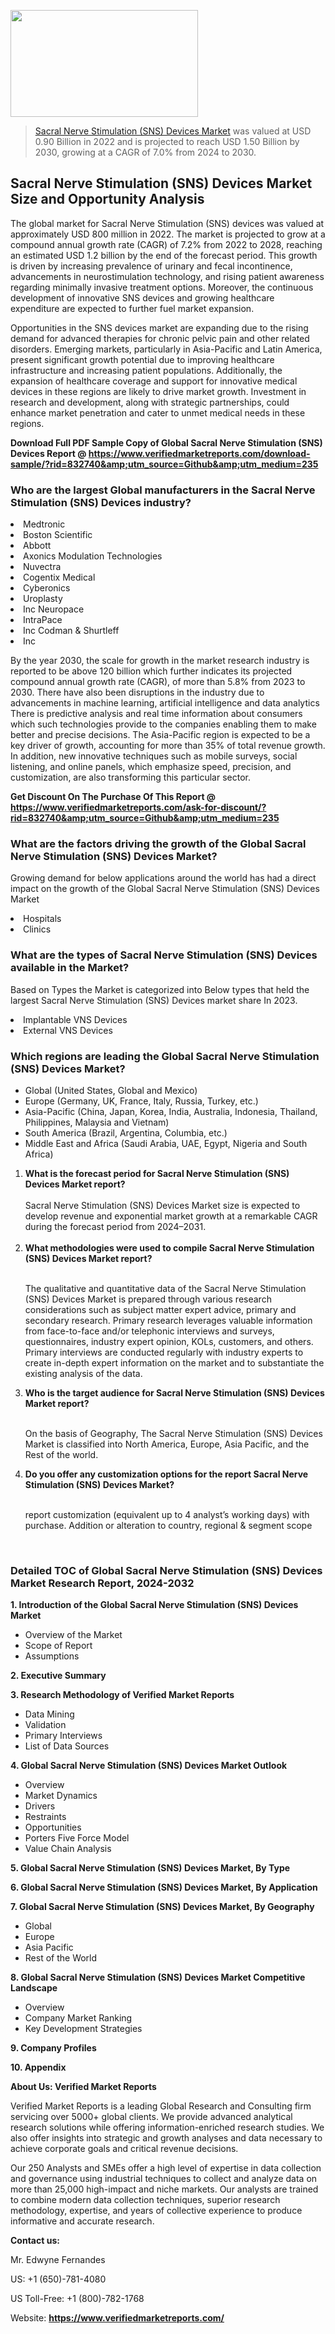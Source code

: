 <img src="https://ffe5etoiles.com/wp-content/uploads/2024/12/MST1-300x171.png" alt="" width="300" height="171" class="alignnone size-medium wp-image-20088" /><blockquote><p><p><a href="https://www.verifiedmarketreports.com/download-sample/?rid=832740&utm_source=Github&utm_medium=235" target="_blank">Sacral Nerve Stimulation (SNS) Devices Market</a> was valued at USD 0.90 Billion in 2022 and is projected to reach USD 1.50 Billion by 2030, growing at a CAGR of 7.0% from 2024 to 2030.</p></blockquote><p><h2>Sacral Nerve Stimulation (SNS) Devices Market Size and Opportunity Analysis</h2><p>The global market for Sacral Nerve Stimulation (SNS) devices was valued at approximately USD 800 million in 2022. The market is projected to grow at a compound annual growth rate (CAGR) of 7.2% from 2022 to 2028, reaching an estimated USD 1.2 billion by the end of the forecast period. This growth is driven by increasing prevalence of urinary and fecal incontinence, advancements in neurostimulation technology, and rising patient awareness regarding minimally invasive treatment options. Moreover, the continuous development of innovative SNS devices and growing healthcare expenditure are expected to further fuel market expansion.</p><p>Opportunities in the SNS devices market are expanding due to the rising demand for advanced therapies for chronic pelvic pain and other related disorders. Emerging markets, particularly in Asia-Pacific and Latin America, present significant growth potential due to improving healthcare infrastructure and increasing patient populations. Additionally, the expansion of healthcare coverage and support for innovative medical devices in these regions are likely to drive market growth. Investment in research and development, along with strategic partnerships, could enhance market penetration and cater to unmet medical needs in these regions.</p></p><p class=""><strong>Download Full PDF Sample Copy of Global Sacral Nerve Stimulation (SNS) Devices Report @ <a href="https://www.verifiedmarketreports.com/download-sample/?rid=832740&amp;utm_source=Github&amp;utm_medium=235" target="_blank">https://www.verifiedmarketreports.com/download-sample/?rid=832740&amp;utm_source=Github&amp;utm_medium=235</a></strong></p><h3 id="" class="">Who are the largest Global manufacturers in the Sacral Nerve Stimulation (SNS) Devices industry?</h3><p><li>Medtronic</li><li> Boston Scientific</li><li> Abbott</li><li> Axonics Modulation Technologies</li><li> Nuvectra</li><li> Cogentix Medical</li><li> Cyberonics</li><li> Uroplasty</li><li> Inc Neuropace</li><li> IntraPace</li><li> Inc Codman & Shurtleff</li><li> Inc</li></p><div class=""><div class="" dir="" data-message-author-role="" data-message-id="" data-message-model-slug=""><div class=""><div class=""><div class=""><div class="" dir="" data-message-author-role="" data-message-id="" data-message-model-slug=""><div class=""><div class=""><p>By the year 2030, the scale for growth in the market research industry is reported to be above 120 billion which further indicates its projected compound annual growth rate (CAGR), of more than 5.8% from 2023 to 2030. There have also been disruptions in the industry due to advancements in machine learning, artificial intelligence and data analytics There is predictive analysis and real time information about consumers which such technologies provide to the companies enabling them to make better and precise decisions. The Asia-Pacific region is expected to be a key driver of growth, accounting for more than 35% of total revenue growth. In addition, new innovative techniques such as mobile surveys, social listening, and online panels, which emphasize speed, precision, and customization, are also transforming this particular sector.</p><p><strong>Get Discount On The Purchase Of This Report @&nbsp; <a href="https://www.verifiedmarketreports.com/ask-for-discount/?rid=832740&amp;utm_source=Github&amp;utm_medium=235" target="_blank">https://www.verifiedmarketreports.com/ask-for-discount/?rid=832740&amp;utm_source=Github&amp;utm_medium=235</a></strong></p></div></div></div></div></div></div></div></div><h3 id="" class="">What are the factors driving the growth of the Global Sacral Nerve Stimulation (SNS) Devices Market?</h3><p id="" class="">Growing demand for below applications around the world has had a direct impact on the growth of the Global Sacral Nerve Stimulation (SNS) Devices Market</p><p id="" class=""><li>Hospitals</li><li> Clinics</li></p><h3 id="" class="">What are the types of Sacral Nerve Stimulation (SNS) Devices available in the Market?</h3><p id="" class="">Based on Types the Market is categorized into Below types that held the largest Sacral Nerve Stimulation (SNS) Devices market share In 2023.</p><p id="" class=""><li>Implantable VNS Devices</li><li> External VNS Devices</li></p><h3 id="" class="">Which regions are leading the Global Sacral Nerve Stimulation (SNS) Devices Market?</h3><ul><li>Global (United States, Global and Mexico)</li><li>Europe (Germany, UK, France, Italy, Russia, Turkey, etc.)</li><li>Asia-Pacific (China, Japan, Korea, India, Australia, Indonesia, Thailand, Philippines, Malaysia and Vietnam)</li><li>South America (Brazil, Argentina, Columbia, etc.)</li><li>Middle East and Africa (Saudi Arabia, UAE, Egypt, Nigeria and South Africa)</li></ul><p><ol><li><strong>What is the forecast period for Sacral Nerve Stimulation (SNS) Devices Market report?<br /></strong><br /><span data-sheets-root="1" data-sheets-value="{&quot;1&quot;:2,&quot;2&quot;:&quot;XXXX size is expected to develop revenue and exponential market growth at a remarkable CAGR during the forecast period from 2024&ndash;2030.&quot;}" data-sheets-userformat="{&quot;2&quot;:12674,&quot;4&quot;:{&quot;1&quot;:2,&quot;2&quot;:16776960},&quot;10&quot;:2,&quot;11&quot;:0,&quot;15&quot;:&quot;Arial&quot;,&quot;16&quot;:12}">Sacral Nerve Stimulation (SNS) Devices Market size is expected to develop revenue and exponential market growth at a remarkable CAGR during the forecast period from 2024&ndash;2031.</span><br /><br /></li><li><strong>What methodologies were used to compile Sacral Nerve Stimulation (SNS) Devices Market report?<br /><br /></strong><p>The qualitative and quantitative data of the&nbsp;Sacral Nerve Stimulation (SNS) Devices Market is prepared through various research considerations such as subject matter expert advice, primary and secondary research. Primary research leverages valuable information from face-to-face and/or telephonic interviews and surveys, questionnaires, industry expert opinion, KOLs, customers, and others. Primary interviews are conducted regularly with industry experts to create in-depth expert information on the market and to substantiate the existing analysis of the data.&nbsp;</p></li><li><strong>Who is the target audience for Sacral Nerve Stimulation (SNS) Devices Market report?<br /><br /></strong><p>On the basis of Geography, The&nbsp;Sacral Nerve Stimulation (SNS) Devices Market is classified into North America, Europe, Asia Pacific, and the Rest of the world.</p></li><li><strong>Do you offer any customization options for the report Sacral Nerve Stimulation (SNS) Devices Market?<br /><br /></strong><p>report customization (equivalent up to 4 analyst&rsquo;s working days) with purchase. Addition or alteration to country, regional &amp; segment scope</p><p>&nbsp;</p></li></ol></p><h3 id="" class="">Detailed TOC of Global Sacral Nerve Stimulation (SNS) Devices Market Research Report, 2024-2032</h3><p id="" class=""><strong>1. Introduction of the Global Sacral Nerve Stimulation (SNS) Devices Market</strong></p><ul><li>Overview of the Market</li><li>Scope of Report</li><li>Assumptions</li></ul><p id="" class=""><strong>2. Executive Summary</strong></p><p id="" class=""><strong>3. Research Methodology of&nbsp;Verified Market Reports</strong></p><ul><li>Data Mining</li><li>Validation</li><li>Primary Interviews</li><li>List of Data Sources</li></ul><p id="" class=""><strong>4. Global Sacral Nerve Stimulation (SNS) Devices Market Outlook</strong></p><ul><li>Overview</li><li>Market Dynamics</li><li>Drivers</li><li>Restraints</li><li>Opportunities</li><li>Porters Five Force Model</li><li>Value Chain Analysis</li></ul><p id="" class=""><strong>5. Global Sacral Nerve Stimulation (SNS) Devices Market, By&nbsp;Type</strong></p><p id="" class=""><strong>6. Global Sacral Nerve Stimulation (SNS) Devices Market, By Application</strong></p><p id="" class=""><strong>7. Global Sacral Nerve Stimulation (SNS) Devices Market, By Geography</strong></p><ul><li>Global</li><li>Europe</li><li>Asia Pacific</li><li>Rest of the World</li></ul><p id="" class=""><strong>8. Global Sacral Nerve Stimulation (SNS) Devices Market Competitive Landscape</strong></p><ul><li>Overview</li><li>Company Market Ranking</li><li>Key Development Strategies</li></ul><p id="" class=""><strong>9. Company Profiles</strong></p><p id="" class=""><strong>10. Appendix</strong></p><p id="" class=""><strong>About Us: Verified Market Reports</strong></p><p id="" class="">Verified Market Reports is a leading Global Research and Consulting firm servicing over 5000+ global clients. We provide advanced analytical research solutions while offering information-enriched research studies. We also offer insights into strategic and growth analyses and data necessary to achieve corporate goals and critical revenue decisions.</p><p id="" class="">Our 250 Analysts and SMEs offer a high level of expertise in data collection and governance using industrial techniques to collect and analyze data on more than 25,000 high-impact and niche markets. Our analysts are trained to combine modern data collection techniques, superior research methodology, expertise, and years of collective experience to produce informative and accurate research.</p><p id="" class=""><strong>Contact us:</strong></p><p id="" class="">Mr. Edwyne Fernandes</p><p id="" class="">US: +1 (650)-781-4080</p><p id="" class="">US Toll-Free: +1 (800)-782-1768</p><p id="" class="">Website: <a target="" data-test-app-aware-link=""><strong>https://www.verifiedmarketreports.com/</strong></a></p>

